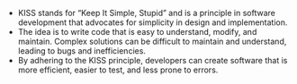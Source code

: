 - KISS stands for “Keep It Simple, Stupid” and is a principle in software development that advocates for simplicity in design and implementation.
- The idea is to write code that is easy to understand, modify, and maintain. Complex solutions can be difficult to maintain and understand, leading to bugs and inefficiencies.
- By adhering to the KISS principle, developers can create software that is more efficient, easier to test, and less prone to errors.